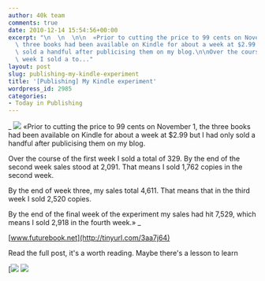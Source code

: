 ```yaml
---
author: 40k team
comments: true
date: 2010-12-14 15:54:56+00:00
excerpt: "\n  \n  \n\n  «Prior to cutting the price to 99 cents on November 1, the\
  \ three books had been available on Kindle for about a week at $2.99 but I had only\
  \ sold a handful after publicising them on my blog.\n\nOver the course of the first\
  \ week I sold a to..."
layout: post
slug: publishing-my-kindle-experiment
title: '[Publishing] My Kindle experiment'
wordpress_id: 2985
categories:
- Today in Publishing
---
```



  


  _
![](http://www.40kbooks.com/wp-content/uploads/quote1.jpg)
  «Prior to cutting the price to 99 cents on November 1, the three books had been available on Kindle for about a week at $2.99 but I had only sold a handful after publicising them on my blog.
  

Over the course of the first week I sold a total of 329. By the end of the second week sales stood at 2,091. That means I sold 1,762 copies in the second week.
  

By the end of week three, my sales total 4,611. That means that in the third week I sold 2,520 copies.
  

By the end of the final week of the experiment my sales had hit 7,529, which means I sold 2,918 in the fourth week.»
_  

[www.futurebook.net](http://tinyurl.com/3aa7j64)






Read the full post, it's a worth reading. Maybe there's a lesson to learn





[![](http://www.bookcafe.net/filtr/t1.png)
[![](http://www.bookcafe.net/filtr/f1.png)](http://www.facebook.com/pages/40k/122586614419616)


 
    
